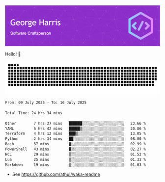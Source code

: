 ![img](./assets/github-header.png)

Hello! :wave:

<div align="center">
  <img  src="https://raw.githubusercontent.com/1999AZZAR/1999AZZAR/readme/resources/grid-snake.svg" alt="snake" />
</div>

<!--START_SECTION:waka-->

```txt
From: 09 July 2025 - To: 16 July 2025

Total Time: 24 hrs 34 mins

Other        7 hrs 37 mins   ██████░░░░░░░░░░░░░░░░░░░   23.66 %
YAML         6 hrs 42 mins   █████▒░░░░░░░░░░░░░░░░░░░   20.86 %
Terraform    4 hrs 12 mins   ███▒░░░░░░░░░░░░░░░░░░░░░   13.05 %
Python       2 hrs 34 mins   ██░░░░░░░░░░░░░░░░░░░░░░░   08.00 %
Bash         57 mins         ▓░░░░░░░░░░░░░░░░░░░░░░░░   02.99 %
PowerShell   43 mins         ▓░░░░░░░░░░░░░░░░░░░░░░░░   02.27 %
HCL          29 mins         ▒░░░░░░░░░░░░░░░░░░░░░░░░   01.52 %
Lua          25 mins         ▒░░░░░░░░░░░░░░░░░░░░░░░░   01.33 %
Markdown     19 mins         ▒░░░░░░░░░░░░░░░░░░░░░░░░   01.03 %
```

<!--END_SECTION:waka-->

- See <https://github.com/athul/waka-readme>
